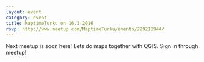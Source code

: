 ```yaml
---
layout: event
category: event
title: MaptimeTurku on 16.3.2016
rsvp: http://www.meetup.com/MaptimeTurku/events/229218944/
---
```


Next meetup is soon here! Lets do maps together with QGIS. Sign in through meetup!
